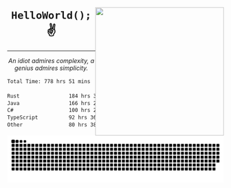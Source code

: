 <div text-align="center">
    <img src="https://i.imgur.com/h1q15Kt.gife" align="right" width="299" height="299">
    <h1 align="center"><code>HelloWorld();</code> ✌️</h1>
    <hr>
    <p align="center"><i>An idiot admires complexity, a genius admires simplicity.</i></p>
</div>

<!--START_SECTION:waka-->

```txt
Total Time: 778 hrs 51 mins

Rust                184 hrs 38 mins █████▒░░░░░░░░░░░░░░░░░░░   21.48 %
Java                166 hrs 20 mins █████░░░░░░░░░░░░░░░░░░░░   19.35 %
C#                  100 hrs 26 mins ███░░░░░░░░░░░░░░░░░░░░░░   11.69 %
TypeScript          92 hrs 36 mins  ██▓░░░░░░░░░░░░░░░░░░░░░░   10.78 %
Other               80 hrs 38 mins  ██▒░░░░░░░░░░░░░░░░░░░░░░   09.38 %
```

<!--END_SECTION:waka-->

<picture>
  <source media="(prefers-color-scheme: dark)" srcset="https://raw.githubusercontent.com/Somfic/Somfic/main/github-contribution-grid-snake-dark.svg">
  <source media="(prefers-color-scheme: light)" srcset="https://raw.githubusercontent.com/Somfic/Somfic/main/github-contribution-grid-snake.svg">
  <img alt="github contribution grid snake animation" src="https://raw.githubusercontent.com/Somfic/Somfic/main/github-contribution-grid-snake.svg">
</picture>
